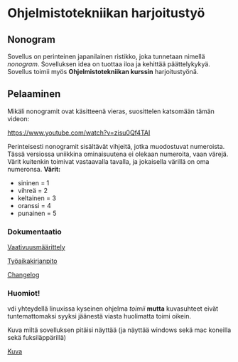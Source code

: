 # Ohjelmistotekniikan harjoitustyö

## Nonogram

Sovellus on perinteinen japanilainen ristikko, joka tunnetaan nimellä _nonogram_. Sovelluksen idea on tuottaa iloa ja kehittää päättelykykyä. Sovellus toimii myös **Ohjelmistotekniikan kurssin** harjoitustyönä.

## Pelaaminen
Mikäli nonogramit ovat käsitteenä vieras, suosittelen katsomään tämän videon:

https://www.youtube.com/watch?v=zisu0Qf4TAI

Perinteisesti nonogramit sisältävät vihjeitä, jotka muodostuvat numeroista. Tässä versiossa uniikkina ominaisuutena ei olekaan numeroita, vaan värejä. Värit kuitenkin toimivat vastaavalla tavalla, ja jokaisella värillä on oma numeronsa.
**Värit:**
- sininen = 1
- vihreä = 2
- keltainen = 3
- oranssi = 4
- punainen = 5

### Dokumentaatio

[Vaativuusmäärittely](./dokumentaatio/vaatimusmaarittely.md)

[Työaikakirjanpito](./dokumentaatio/tyoaikakirjanpito.md)

[Changelog](./dokumentaatio/changelog.md)

### Huomiot!

vdi yhteydellä linuxissa kyseinen ohjelma _toimii_ **mutta** kuvasuhteet eivät tuntemattomaksi syyksi jäänestä viasta huolimatta toimi oikein.

Kuva miltä sovelluksen pitäisi näyttää (ja näyttää windows sekä mac koneilla sekä fuksiläppärillä)

[Kuva](./dokumentaatio/kuvat/toimivasovellus.PNG)
